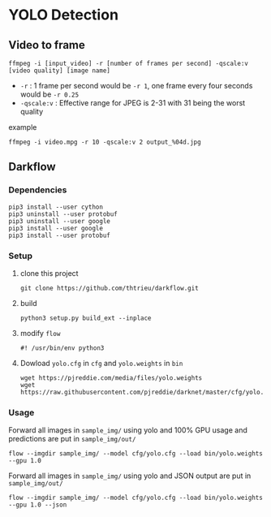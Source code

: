 # YOLO Detection

## Video to frame

```
ffmpeg -i [input_video] -r [number of frames per second] -qscale:v [video quality] [image name]
```

* `-r` : 1 frame per second would be `-r 1`, one frame every four seconds would be `-r 0.25`
* `-qscale:v` :  Effective range for JPEG is 2-31 with 31 being the worst quality  

example

```
ffmpeg -i video.mpg -r 10 -qscale:v 2 output_%04d.jpg
```

## Darkflow

### Dependencies
```
pip3 install --user cython
pip3 uninstall --user protobuf
pip3 uninstall --user google
pip3 install --user google
pip3 install --user protobuf
```

### Setup

1. clone this project
	```
	git clone https://github.com/thtrieu/darkflow.git
	```

2. build
	```
	python3 setup.py build_ext --inplace
	```

3. modify `flow`
	```
	#! /usr/bin/env python3
	```

4. Dowload `yolo.cfg` in `cfg` and `yolo.weights` in `bin`
	```
	wget https://pjreddie.com/media/files/yolo.weights
	wget https://raw.githubusercontent.com/pjreddie/darknet/master/cfg/yolo.cfg
	```


### Usage

Forward all images in `sample_img/` using yolo and 100% GPU usage and predictions are put in `sample_img/out/`
```
flow --imgdir sample_img/ --model cfg/yolo.cfg --load bin/yolo.weights --gpu 1.0
```

Forward all images in `sample_img/` using yolo and JSON output are put in `sample_img/out/`
```
flow --imgdir sample_img/ --model cfg/yolo.cfg --load bin/yolo.weights --gpu 1.0 --json
```
